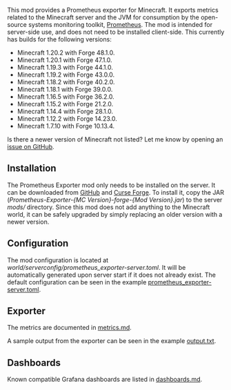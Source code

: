This mod provides a Prometheus exporter for Minecraft. It exports metrics
related to the Minecraft server and the JVM for consumption by the open-source
systems monitoring toolkit, [Prometheus]. The mod is intended for server-side
use, and does not need to be installed client-side. This currently has builds
for the following versions:

- Minecraft 1.20.2 with Forge 48.1.0.
- Minecraft 1.20.1 with Forge 47.1.0.
- Minecraft 1.19.3 with Forge 44.1.0.
- Minecraft 1.19.2 with Forge 43.0.0.
- Minecraft 1.18.2 with Forge 40.2.0.
- Minecraft 1.18.1 with Forge 39.0.0.
- Minecraft 1.16.5 with Forge 36.2.0.
- Minecraft 1.15.2 with Forge 21.2.0.
- Minecraft 1.14.4 with Forge 28.1.0.
- Minecraft 1.12.2 with Forge 14.23.0.
- Minecraft 1.7.10 with Forge 10.13.4.

Is there a newer version of Minecraft not listed? Let me know by opening an
[issue on GitHub].


Installation
------------

The Prometheus Exporter mod only needs to be installed on the server. It can be
downloaded from [GitHub] and [Curse Forge]. To install it, copy the JAR
(*Prometheus-Exporter-{MC Version}-forge-{Mod Version}.jar*) to the server
*mods/* directory. Since this mod does not add anything to the Minecraft world,
it can be safely upgraded by simply replacing an older version with a newer
version.


Configuration
-------------

The mod configuration is located at *world/serverconfig/prometheus_exporter-server.toml*.
It will be automatically generated upon server start if it does not already
exist. The default configuration can be seen in the example [prometheus_exporter-server.toml].


Exporter
--------

The metrics are documented in [metrics.md].

A sample output from the exporter can be seen in the example [output.txt].


Dashboards
----------

Known compatible Grafana dashboards are listed in [dashboards.md].


[Curse Forge]: https://www.curseforge.com/minecraft/mc-mods/prometheus-exporter
[GitHub]: https://github.com/cpburnz/minecraft-prometheus-exporter/releases
[Prometheus]: https://prometheus.io/
[dashboards.md]: https://github.com/cpburnz/minecraft-prometheus-exporter/blob/mc1.20.2/dashboards.md
[issue on GitHub]: https://github.com/cpburnz/minecraft-prometheus-exporter/issues
[metrics.md]: https://github.com/cpburnz/minecraft-prometheus-exporter/blob/mc1.20.2/metrics.md
[output.txt]: https://github.com/cpburnz/minecraft-prometheus-exporter/blob/mc1.20.2/examples/output.txt
[prometheus_exporter-server.toml]: https://github.com/cpburnz/minecraft-prometheus-exporter/blob/mc1.20.2/examples/prometheus_exporter-server.toml
